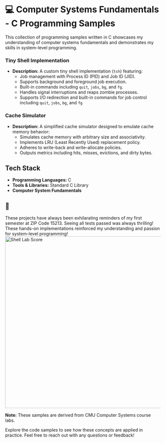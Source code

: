 # 💻 Computer Systems Fundamentals - C Programming Samples

This collection of programming samples written in C showcases my understanding of computer systems fundamentals and demonstrates my skills in system-level programming.

### **Tiny Shell Implementation**
- **Description:**
  A custom tiny shell implementation (`tsh`) featuring:
  - Job management with Process ID (PID) and Job ID (JID).
  - Supports background and foreground job execution.
  - Built-in commands including `quit`, `jobs`, `bg`, and `fg`.
  - Handles signal interruptions and reaps zombie processes.
  - Supports I/O redirection and built-in commands for job control including `quit`, `jobs`, `bg`, and `fg`

### **Cache Simulator**
- **Description:**
  A simplified cache simulator designed to emulate cache memory behavior:
  - Simulates cache memory with arbitrary size and associativity.
  - Implements LRU (Least Recently Used) replacement policy.
  - Adheres to write-back and write-allocate policies.
  - Outputs metrics including hits, misses, evictions, and dirty bytes.

## Tech Stack
- **Programming Languages:** C
- **Tools & Libraries:** Standard C Library
- **Computer System Fundamentals**

## 🧸
These projects have always been exhilarating reminders of my first semester at ZIP Code 15213. Seeing all tests passed was always thrilling! These hands-on implementations reinforced my understanding and passion for system-level programming!
<img width="556" alt="Shell Lab Score" src="https://github.com/user-attachments/assets/b778c3ee-3db2-4d2e-911a-55709bfea7bd">

**Note:**
These samples are derived from CMU Computer Systems course labs. 


Explore the code samples to see how these concepts are applied in practice. Feel free to reach out with any questions or feedback!
